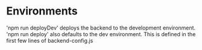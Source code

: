 # Environments

'npm run deployDev' deploys the backend to the development environment.
'npm run deploy' also defaults to the dev environment.
This is defined in the first few lines of backend-config.js
